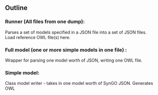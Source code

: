 ## Outline

### Runner (All files from one dump):  

Parses a set of models specified in a JSON file into a set of JSON files.
Load reference OWL file(s) here.

### Full model (one or more simple models in one file) :
 Wrapper for parsing one model worth of JSON, writing one OWL file.
 
### Simple model:  

Class model writer - takes in one model worth of SynGO JSON.
Generates OWL

